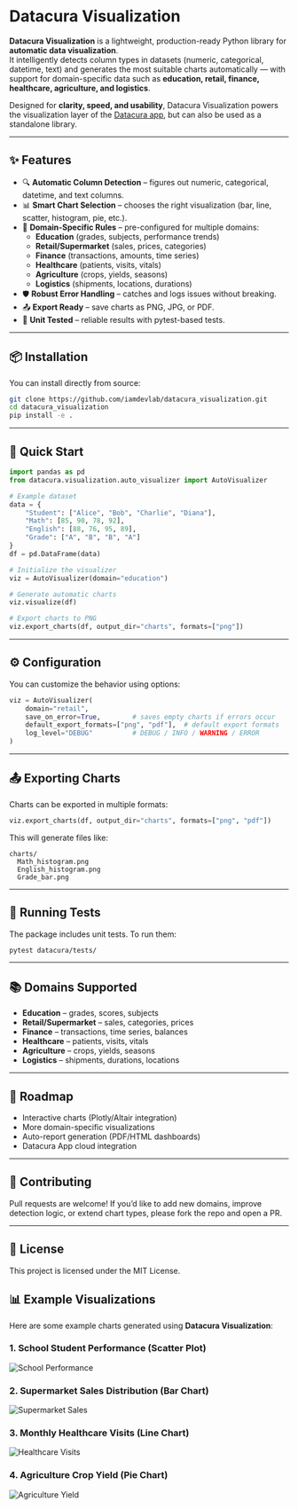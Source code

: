 
# Datacura Visualization  

**Datacura Visualization** is a lightweight, production-ready Python library for **automatic data visualization**.  
It intelligently detects column types in datasets (numeric, categorical, datetime, text) and generates the most suitable charts automatically — with support for domain-specific data such as **education, retail, finance, healthcare, agriculture, and logistics**.  

Designed for **clarity, speed, and usability**, Datacura Visualization powers the visualization layer of the [Datacura app](https://github.com/iamdevlab/datacura), but can also be used as a standalone library.  

---

## ✨ Features  

- 🔍 **Automatic Column Detection** – figures out numeric, categorical, datetime, and text columns.  
- 📊 **Smart Chart Selection** – chooses the right visualization (bar, line, scatter, histogram, pie, etc.).  
- 🏥 **Domain-Specific Rules** – pre-configured for multiple domains:  
  - **Education** (grades, subjects, performance trends)  
  - **Retail/Supermarket** (sales, prices, categories)  
  - **Finance** (transactions, amounts, time series)  
  - **Healthcare** (patients, visits, vitals)  
  - **Agriculture** (crops, yields, seasons)  
  - **Logistics** (shipments, locations, durations)  
- 🛡️ **Robust Error Handling** – catches and logs issues without breaking.  
- 📤 **Export Ready** – save charts as PNG, JPG, or PDF.  
- 🧪 **Unit Tested** – reliable results with pytest-based tests.  

---

## 📦 Installation  

You can install directly from source:  

```bash
git clone https://github.com/iamdevlab/datacura_visualization.git
cd datacura_visualization
pip install -e .
```

---

## 🚀 Quick Start  

```python
import pandas as pd
from datacura.visualization.auto_visualizer import AutoVisualizer

# Example dataset
data = {
    "Student": ["Alice", "Bob", "Charlie", "Diana"],
    "Math": [85, 90, 78, 92],
    "English": [88, 76, 95, 89],
    "Grade": ["A", "B", "B", "A"]
}
df = pd.DataFrame(data)

# Initialize the visualizer
viz = AutoVisualizer(domain="education")

# Generate automatic charts
viz.visualize(df)

# Export charts to PNG
viz.export_charts(df, output_dir="charts", formats=["png"])
```

---

## ⚙️ Configuration  

You can customize the behavior using options:  

```python
viz = AutoVisualizer(
    domain="retail",
    save_on_error=True,        # saves empty charts if errors occur
    default_export_formats=["png", "pdf"],  # default export formats
    log_level="DEBUG"          # DEBUG / INFO / WARNING / ERROR
)
```

---

## 📤 Exporting Charts  

Charts can be exported in multiple formats:  

```python
viz.export_charts(df, output_dir="charts", formats=["png", "pdf"])
```

This will generate files like:  

```
charts/
  Math_histogram.png
  English_histogram.png
  Grade_bar.png
```

---

## 🧪 Running Tests  

The package includes unit tests. To run them:  

```bash
pytest datacura/tests/
```

---

## 📚 Domains Supported  

- **Education** – grades, scores, subjects  
- **Retail/Supermarket** – sales, categories, prices  
- **Finance** – transactions, time series, balances  
- **Healthcare** – patients, visits, vitals  
- **Agriculture** – crops, yields, seasons  
- **Logistics** – shipments, durations, locations  

---

## 🔮 Roadmap  

- Interactive charts (Plotly/Altair integration)  
- More domain-specific visualizations  
- Auto-report generation (PDF/HTML dashboards)  
- Datacura App cloud integration  

---

## 🤝 Contributing  

Pull requests are welcome! If you’d like to add new domains, improve detection logic, or extend chart types, please fork the repo and open a PR.  

---

## 📄 License  

This project is licensed under the MIT License.  


## 📊 Example Visualizations

Here are some example charts generated using **Datacura Visualization**:

### 1. School Student Performance (Scatter Plot)
![School Performance](school_performance.png)

### 2. Supermarket Sales Distribution (Bar Chart)
![Supermarket Sales](supermarket_sales.png)

### 3. Monthly Healthcare Visits (Line Chart)
![Healthcare Visits](healthcare_visits.png)

### 4. Agriculture Crop Yield (Pie Chart)
![Agriculture Yield](agriculture_yield.png)
